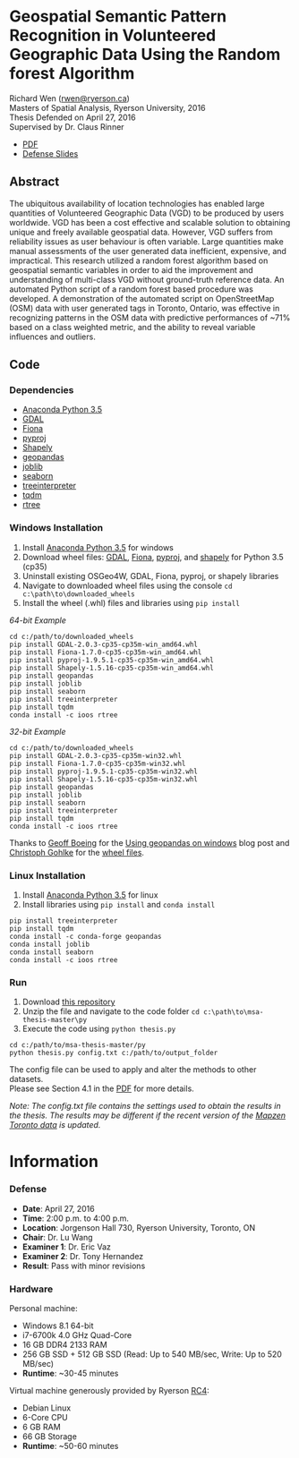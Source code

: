 # Geospatial Semantic Pattern Recognition in Volunteered Geographic Data Using the Random forest Algorithm
Richard Wen (rwen@ryerson.ca)  
Masters of Spatial Analysis, Ryerson University, 2016  
Thesis Defended on April 27, 2016  
Supervised by Dr. Claus Rinner
* [PDF](https://github.com/rwenite/msa-thesis/blob/paper/thesis.pdf)
* [Defense Slides](https://rwenite.github.io/msa-thesis)

## Abstract
The ubiquitous availability of location technologies has enabled large quantities of Volunteered Geographic Data (VGD) to be produced by users worldwide. VGD has been a cost effective and scalable solution to obtaining unique and freely available geospatial data. However, VGD suffers from reliability issues as user behaviour is often variable. Large quantities make manual assessments of the user generated data inefficient, expensive, and impractical. This research utilized a random forest algorithm based on geospatial semantic variables in order to aid the improvement and understanding of multi-class VGD without ground-truth reference data. An automated Python script of a random forest based procedure was developed. A demonstration of the automated script on OpenStreetMap (OSM) data with user generated tags in Toronto, Ontario, was effective in recognizing patterns in the OSM data with predictive performances of ~71% based on a class weighted metric, and the ability to reveal variable influences and outliers.

## Code

### Dependencies
* [Anaconda Python 3.5](https://www.continuum.io/downloads/)  
* [GDAL](http://www.gdal.org/)  
* [Fiona](http://toblerity.org/fiona/manual.html)  
* [pyproj](https://github.com/jswhit/pyproj)  
* [Shapely](https://github.com/Toblerity/Shapely)  
* [geopandas](http://geopandas.org/)  
* [joblib](https://pythonhosted.org/joblib/)  
* [seaborn](https://stanford.edu/~mwaskom/software/seaborn/)  
* [treeinterpreter](https://github.com/andosa/treeinterpreter)  
* [tqdm](https://github.com/noamraph/tqdm)  
* [rtree](http://toblerity.org/rtree/)  
  
### Windows Installation
1. Install [Anaconda Python 3.5](https://www.continuum.io/downloads#windows) for windows
2. Download wheel files: [GDAL](http://www.lfd.uci.edu/~gohlke/pythonlibs/#gdal), [Fiona](http://www.lfd.uci.edu/~gohlke/pythonlibs/#fiona), [pyproj](http://www.lfd.uci.edu/~gohlke/pythonlibs/#pyproj), and [shapely](http://www.lfd.uci.edu/~gohlke/pythonlibs/#shapely) for Python 3.5 (cp35)
3. Uninstall existing OSGeo4W, GDAL, Fiona, pyproj, or shapely libraries
4. Navigate to downloaded wheel files using the console `cd c:\path\to\downloaded_wheels`
5. Install the wheel (.whl) files and libraries using `pip install`  
  
*64-bit Example*
```shell
cd c:/path/to/downloaded_wheels
pip install GDAL-2.0.3-cp35-cp35m-win_amd64.whl
pip install Fiona-1.7.0-cp35-cp35m-win_amd64.whl
pip install pyproj-1.9.5.1-cp35-cp35m-win_amd64.whl
pip install Shapely-1.5.16-cp35-cp35m-win_amd64.whl
pip install geopandas
pip install joblib
pip install seaborn
pip install treeinterpreter
pip install tqdm
conda install -c ioos rtree
```  

*32-bit Example*
```shell
cd c:/path/to/downloaded_wheels
pip install GDAL-2.0.3-cp35-cp35m-win32.whl
pip install Fiona-1.7.0-cp35-cp35m-win32.whl
pip install pyproj-1.9.5.1-cp35-cp35m-win32.whl
pip install Shapely-1.5.16-cp35-cp35m-win32.whl
pip install geopandas
pip install joblib
pip install seaborn
pip install treeinterpreter
pip install tqdm
conda install -c ioos rtree
```  

Thanks to [Geoff Boeing](http://geoffboeing.com/about/) for the [Using geopandas on windows](http://geoffboeing.com/2014/09/using-geopandas-windows/) blog post and [Christoph Gohlke](http://www.lfd.uci.edu/~gohlke/) for the [wheel files](http://www.lfd.uci.edu/~gohlke/pythonlibs/).
  
### Linux Installation
1. Install [Anaconda Python 3.5](https://www.continuum.io/downloads#linux) for linux  
2. Install libraries using `pip install` and `conda install`  
```shell
pip install treeinterpreter
pip install tqdm
conda install -c conda-forge geopandas
conda install joblib
conda install seaborn
conda install -c ioos rtree
``` 

### Run
1. Download [this repository](https://github.com/rwenite/msa-thesis/archive/master.zip)  
2. Unzip the file and navigate to the code folder `cd c:\path\to\msa-thesis-master\py`  
3. Execute the code using `python thesis.py`
```shell
cd c:/path/to/msa-thesis-master/py
python thesis.py config.txt c:/path/to/output_folder
```  
The config file can be used to apply and alter the methods to other datasets.  
Please see Section 4.1 in the [PDF](https://github.com/rwenite/msa-thesis/blob/paper/thesis.pdf) for more details.  
  
*Note: The config.txt file contains the settings used to obtain the results in the thesis. The results may be different if the recent version of the [Mapzen Toronto data](https://mapzen.com/data/metro-extracts/metro/toronto_canada/) is updated.*

# Information

### Defense
* **Date**: April 27, 2016
* **Time**: 2:00 p.m. to 4:00 p.m.
* **Location**: Jorgenson Hall 730, Ryerson University, Toronto, ON
* **Chair**: Dr. Lu Wang
* **Examiner 1**: Dr. Eric Vaz
* **Examiner 2**: Dr. Tony Hernandez
* **Result**: Pass with minor revisions  

### Hardware
Personal machine:
* Windows 8.1 64-bit  
* i7-6700k 4.0 GHz Quad-Core  
* 16 GB DDR4 2133 RAM  
* 256 GB SSD + 512 GB SSD (Read: Up to 540 MB/sec, Write: Up to 520 MB/sec)  
* **Runtime**: ~30-45 minutes  

Virtual machine generously provided by Ryerson [RC4](http://rc4.ryerson.ca/):
* Debian Linux  
* 6-Core CPU  
* 6 GB RAM  
* 66 GB Storage  
* **Runtime**: ~50-60 minutes  
  
